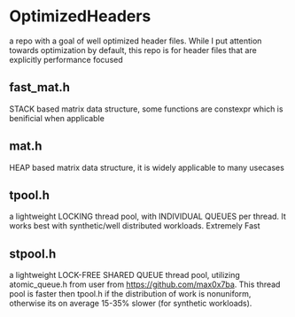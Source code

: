 # OptimizedHeaders
a repo with a goal of well optimized header files. While I put attention towards optimization by default, this repo is for header files that are explicitly performance focused

fast_mat.h
-----
STACK based matrix data structure, some functions are constexpr which is benificial when applicable

mat.h
-----
HEAP based matrix data structure, it is widely applicable to many usecases

tpool.h
-----
a lightweight LOCKING thread pool, with INDIVIDUAL QUEUES per thread. It works best with synthetic/well distributed workloads. Extremely Fast

stpool.h
-----
a lightweight LOCK-FREE SHARED QUEUE thread pool, utilizing atomic_queue.h from user from https://github.com/max0x7ba. This thread pool is faster then tpool.h if the distribution of work is nonuniform, otherwise its on average 15-35% slower (for synthetic workloads).
